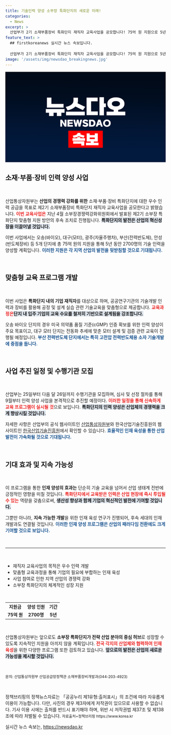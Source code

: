 ```yaml
---
title: 기술인력 양성 소부장 특화단지의 새로운 미래!
categories:
  - News
excerpt: >
  산업부가 2기 소재부품장비 특화단지 재직자 교육사업을 공모합니다! 75억 원 지원으로 5년간 2700명의 기술인을 양성하는 이 기회를 놓치지 마세요.
feature_text: >
  ## firstkoreanews 실시간 뉴스 속보입니다.

  산업부가 2기 소재부품장비 특화단지 재직자 교육사업을 공모합니다! 75억 원 지원으로 5년간 2700명의 기술인을 양성하는 이 기회를 놓치지 마세요.
image: '/assets/img/newsdao_breakingnews.jpg'
---
```


<p><img src="/assets/img/newsdao_breakingnews.jpg" alt="firstkoreanews 속보" /></p>

<h2 data-ke-size="size26">소재·부품·장비 인력 양성 사업</h2>

<p data-ke-size="size16">&nbsp;</p>

<p>산업통상자원부는 <b>산업의 경쟁력 강화를 위한</b> 소재·부품·장비 특화단지에 대한 우수 인력 공급을 목표로 제2기 소재부품장비 특화단지 재직자 교육사업을 공모한다고 밝혔습니다. <b><span style="color: #ee2323;">이번 교육사업은</span></b> 지난 4월 소부장경쟁력강화위원회에서 발표된 제2기 소부장 특화단지 맞춤형 지원 방안의 후속 조치로 진행됩니다. <b><span style="background-color: #21538527;">특화단지의 발전은 산업의 혁신성장을 이끌어낼 것입니다.</span></b> </p>

<p>이번 사업에서는 오송(바이오), 대구(모터), 광주(자율주행차), 부산(전력반도체), 안성(반도체장비) 등 5개 단지에 총 75억 원의 지원을 통해 5년 동안 2700명의 기술 인력을 양성할 계획입니다. <b><span style="color: #1a5490;">이러한 지원은 각 지역 산업의 발전을 뒷받침할 것으로 기대됩니다.</span></b></p>

<p data-ke-size="size16">&nbsp;</p>

<h2 data-ke-size="size26">맞춤형 교육 프로그램 개발</h2>

<p data-ke-size="size16">&nbsp;</p>

<p>이번 사업은 <b>특화단지 내의 기업 재직자</b>를 대상으로 하며, 공공연구기관의 기술개발 인력과 장비를 활용해 공정 및 설계 실습 관련 기술교육을 맞춤형으로 제공합니다. <b><span style="color: #ee2323;">교육과정은</span></b><b><span style="background-color: #21538527;">단지 내 입주 기업의 교육 수요를 철저히 기반으로 설계됨을 강조합니다.</span></b> </p>

<p>오송 바이오 단지의 경우 미국 의약품 품질 기준(cGMP) 인증 확보를 위한 인력 양성이 주요 목표이고, 대구 모터 단지는 전동화 추세에 맞춘 모터 설계 및 검증 관련 교육이 진행될 예정입니다. <b><span style="color: #1a5490;">부산 전력반도체 단지에서는 특히 고전압 전력반도체용 소자 기술개발에 중점을 둡니다.</span></b></p>

<p data-ke-size="size16">&nbsp;</p>

<h2 data-ke-size="size26">사업 추진 일정 및 수행기관 모집</h2>

<p data-ke-size="size16">&nbsp;</p>

<p>산업부는 25일부터 다음 달 26일까지 수행기관을 모집하며, 심사 및 선정 절차를 통해 9월부터 인력 양성 사업을 본격적으로 추진할 예정이다. <b><span style="color: #ee2323;">이러한 일정을 통해 신속하게 교육 프로그램이 실시될 것</span></b>으로 보입니다. <b><span style="background-color: #21538527;">특화단지의 인력 양성은 산업체의 경쟁력을 크게 향상시킬 것입니다.</span></b></p>

<p>자세한 사항은 산업부의 공식 웹사이트인 <a href="https://www.motie.go.kr">산업통상자원부</a>와 한국산업기술진흥원의 웹사이트인 <a href="https://www.kiat.or.kr">한국산업기술진흥원</a>에서 확인할 수 있습니다. <b><span style="color: #1a5490;">효율적인 인재 육성을 통한 산업 발전이 가속화될 것으로 기대됩니다.</span></b></p>

<p data-ke-size="size16">&nbsp;</p>

<h2 data-ke-size="size26">기대 효과 및 지속 가능성</h2>

<p data-ke-size="size16">&nbsp;</p>

<p>이 프로그램을 통한 <b>인재 양성의 효과는</b> 단순히 기술 교육을 넘어서 산업 생태계 전반에 긍정적인 영향을 미칠 것입니다. <b><span style="color: #ee2323;">특화단지에서 교육받은 인력은 산업 현장에 즉시 투입될 수 있는</span></b> 역량을 갖춤으로써, <b><span style="background-color: #21538527;">생산성 향상과 함께 기업의 혁신적인 발전에 기여할 것입니다.</span></b></p>

<p>그뿐만 아니라, <b>지속 가능한 개발</b>을 위한 인재 육성 연구가 진행되어, 후속 세대의 인재 개발과도 연결될 것입니다. <b><span style="color: #1a5490;">이러한 인재 양성 프로그램은 산업의 패러다임 전환에도 크게 기여할 것으로 보입니다.</span></b></p>

<p data-ke-size="size16">&nbsp;</p>

<hr>

<p data-ke-size="size16">&nbsp;</p>

<ul>
    <li>재직자 교육사업의 목적은 우수 인력 개발</li>
    <li>맞춤형 교육과정을 통해 기업의 필요에 부합하는 인재 육성</li>
    <li>사업 참여로 인한 지역 산업의 경쟁력 강화</li>
    <li>소부장 특화단지의 체계적인 성장 지원</li>
</ul>

<p data-ke-size="size16">&nbsp;</p>

<table>
    <tr>
        <td style="text-align: center; height: 17px;"><b>지원금</b></td>
        <td style="text-align: center; height: 17px;"><b>양성 인원</b></td>
        <td style="text-align: center; height: 17px;"><b>기간</b></td>
    </tr>
    <tr>
        <td style="text-align: center; height: 17px;"><b>75억 원</b></td>
        <td style="text-align: center; height: 17px;"><b>2700명</b></td>
        <td style="text-align: center; height: 17px;"><b>5년</b></td>
    </tr>
</table>

<p data-ke-size="size16">&nbsp;</p>

<p>산업통상자원부는 앞으로도 <b>소부장 특화단지가 전략 산업 분야의 중심 허브</b>로 성장할 수 있도록 지속적인 지원을 아끼지 않을 계획입니다. <b><span style="color: #ee2323;">전국 각지의 산업체와 협력하여 인재 육성</span></b>을 위한 다양한 프로그램 또한 검토하고 있습니다. <b><span style="background-color: #21538527;">앞으로의 발전은 산업의 새로운 가능성을 제시할 것입니다.</span></b></p>

<p data-ke-size="size16">&nbsp;</p>

<p><small>문의: 산업통상자원부 산업공급망정책관 소재부품장비개발과(044-203-4923)</small></p>

<p data-ke-size="size16">&nbsp;</p>

<p>정책브리핑의 정책뉴스자료는 「공공누리 제1유형:출처표시」의 조건에 따라 자유롭게 이용이 가능합니다. 다만, 사진의 경우 제3자에게 저작권이 있으므로 사용할 수 없습니다. 기사 이용 시에는 출처를 반드시 표기해야 하며, 위반 시 저작권법 제37조 및 제138조에 따라 처벌될 수 있습니다. <small>자료출처=정책브리핑 https://www.korea.kr</small></p>
실시간 뉴스 속보는, <a href="https://newsdao.kr" rel="dofollow">https://newsdao.kr</a>


